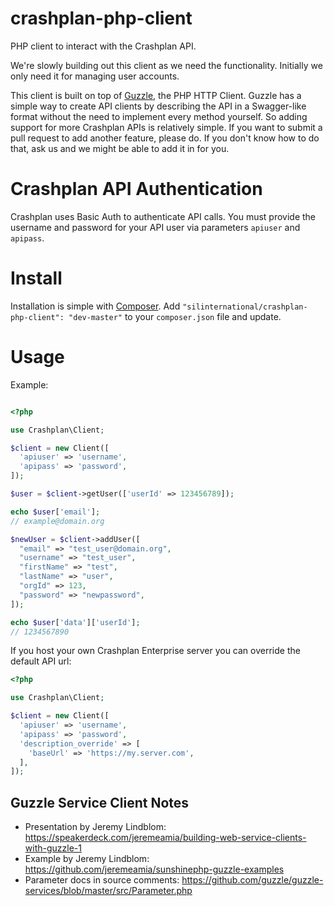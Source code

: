 # crashplan-php-client
PHP client to interact with the Crashplan API.

We're slowly building out this client as we need the functionality. Initially we only need it for managing user accounts.

This client is built on top of [Guzzle](http://docs.guzzlephp.org/en/latest/index.html), the PHP HTTP Client.
Guzzle has a simple way to create API clients by describing the API in a Swagger-like format without the need to implement 
every method yourself. So adding support for more Crashplan APIs is relatively simple. If you want to submit a pull request
to add another feature, please do. If you don't know how to do that, ask us and we might be able to add it in for you.

# Crashplan API Authentication #
Crashplan uses Basic Auth to authenticate API calls. You must provide the username and password for your API user 
via parameters ```apiuser``` and ```apipass```.

# Install #
Installation is simple with [Composer](https://getcomposer.org/). 
Add ```"silinternational/crashplan-php-client": "dev-master"``` to your ```composer.json``` file and update.

# Usage #
Example:

```php

<?php

use Crashplan\Client;

$client = new Client([
  'apiuser' => 'username',
  'apipass' => 'password',
]);

$user = $client->getUser(['userId' => 123456789]);

echo $user['email'];
// example@domain.org

$newUser = $client->addUser([
  "email" => "test_user@domain.org",
  "username" => "test_user",
  "firstName" => "test",
  "lastName" => "user",
  "orgId" => 123,
  "password" => "newpassword",
]);

echo $user['data']['userId'];
// 1234567890

```

If you host your own Crashplan Enterprise server you can override the default API url:

```php
<?php

use Crashplan\Client;

$client = new Client([
  'apiuser' => 'username',
  'apipass' => 'password',
  'description_override' => [
    'baseUrl' => 'https://my.server.com',
  ],
]);

```

## Guzzle Service Client Notes ##
- Presentation by Jeremy Lindblom: https://speakerdeck.com/jeremeamia/building-web-service-clients-with-guzzle-1
- Example by Jeremy Lindblom: https://github.com/jeremeamia/sunshinephp-guzzle-examples
- Parameter docs in source comments: https://github.com/guzzle/guzzle-services/blob/master/src/Parameter.php
